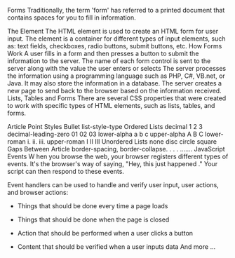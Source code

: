 Forms
Traditionally, the term 'form' has referred to a printed document that contains spaces for you to fill in information.

The Element The HTML element is used to create an HTML form for user input. The element is a container for different types of input elements, such as: text fields, checkboxes, radio buttons, submit buttons, etc. 
How Forms Work
A user fills in a form and then presses a button to submit the information to the server.
The name of each form control is sent to the server along with the value the user enters or selects
The server processes the information using a programming language such as PHP, C#, VB.net, or Java. It may also store the information in a database.
The server creates a new page to send back to the browser based on the information received.
Lists, Tables and Forms
There are several CSS properties that were created to work with specific types of HTML elements, such as lists, tables, and forms.

Article Point Styles Bullet
list-style-type
Ordered Lists decimal 1 2 3 decimal-leading-zero 01 02 03 lower-alpha a b c upper-alpha A B C lower-roman i. ii. iii. upper-roman I II III
Unordered Lists none disc circle square
Gaps Between Article
border-spacing, border-collapse. . . . .......
JavaScript Events
W hen you browse the web, your browser registers different types of events. It's the browser's way of saying, "Hey, this just happened ." Your script can then respond to these events.

Event handlers can be used to handle and verify user input, user actions, and browser actions:

* Things that should be done every time a page loads

* Things that should be done when the page is closed

* Action that should be performed when a user clicks a button

* Content that should be verified when a user inputs data And more ...

